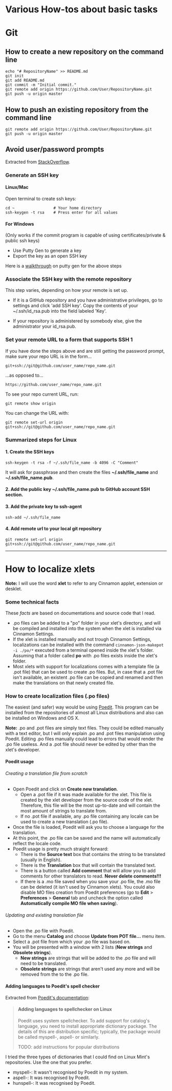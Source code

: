 # Various How-tos about basic tasks

# Git

## How to create a new repository on the command line

```shell
echo "# RepositoryName" >> README.md
git init
git add README.md
git commit -m "Initial commit."
git remote add origin https://github.com/User/RepositoryName.git
git push -u origin master
```

## How to push an existing repository from the command line

```shell
git remote add origin https://github.com/User/RepositoryName.git
git push -u origin master
```

## Avoid user/password prompts

Extracted from [StackOverflow](http://stackoverflow.com/questions/8588768/git-push-username-password-how-to-avoid).

### Generate an SSH key

#### Linux/Mac

Open terminal to create ssh keys:

```shell
cd ~                 # Your home directory
ssh-keygen -t rsa    # Press enter for all values
```

#### For Windows

(Only works if the commit program is capable of using certificates/private & public ssh keys)

- Use Putty Gen to generate a key
- Export the key as an open SSH key

Here is a [walkthrough](http://ask-leo.com/how_do_i_create_and_use_public_keys_with_ssh.html) on putty gen for the above steps

### Associate the SSH key with the remote repository

This step varies, depending on how your remote is set up.

- If it is a GitHub repository and you have administrative privileges, go to settings and click 'add SSH key'. Copy the contents of your ~/.ssh/id_rsa.pub into the field labeled 'Key'.

- If your repository is administered by somebody else, give the administrator your id_rsa.pub.

### Set your remote URL to a form that supports SSH 1

If you have done the steps above and are still getting the password prompt, make sure your repo URL is in the form...

`git+ssh://git@github.com/user_name/repo_name.git`

...as opposed to...

`https://github.com/user_name/repo_name.git`

To see your repo current URL, run:

```shell
git remote show origin
```

You can change the URL with:

```shell
git remote set-url origin git+ssh://git@github.com/user_name/repo_name.git
```

### Summarized steps for Linux

#### 1. Create the SSH keys

```shell
ssh-keygen -t rsa -f ~/.ssh/file_name -b 4096 -C "Comment"
```

It will ask for passphrase and then create the files **~/.ssh/file_name** and **~/.ssh/file_name.pub**.

#### 2. Add the public key **~/.ssh/file_name.pub** to GitHub account SSH section.

#### 3. Add the private key to ssh-agent

```shell
ssh-add ~/.ssh/file_name
```

#### 4. Add remote url to your local git repository

```shell
git remote set-url origin git+ssh://git@github.com/user_name/repo_name.git
```

***

# How to localize xlets

**Note:** I will use the word **xlet** to refer to any Cinnamon applet, extension or desklet.

### Some technical facts

These *facts* are based on documentations and source code that I read.

- .po files can be added to a "po" folder in your xlet's directory, and will be compiled and installed into the system when the xlet is installed via Cinnamon Settings.
- If the xlet is installed manually and not trough Cinnamon Settings, localizations can be installed with the command `cinnamon-json-makepot -i ./po/*` executed from a terminal opened inside the xlet's folder. Assuming that a folder called **po** with .po files exists inside the xlet's folder.
- Most xlets with support for localizations comes with a template file (a .pot file) that can be used to create .po files. But, in case that a .pot file isn't available, an existent .po file can be copied and renamed and then make the translations on that newly created file.

### How to create localization files (.po files)

The easiest (and safer) way would be using [Poedit](https://poedit.net/). This program can be installed from the repositories of almost all Linux distributions and also can be installed on Windows and OS X.

**Note:** .po and .pot files are simply text files. They could be edited manually with a text editor, but I will only explain .po and .pot files manipulation using Poedit. Editing .po files manually could lead to errors that would render the .po file useless. And a .pot file should never be edited by other than the xlet's developer.

#### Poedit usage

###### Creating a translation file from scratch

- Open Poedit and click on **Create new translation**.
    - Open a .pot file if it was made available for the xlet. This file is created by the xlet developer from the source code of the xlet. Therefore, this file will be the most up-to-date and will contain the most amount of strings to translate from.
    - If no .pot file if available, any .po file containing any locale can be used to create a new translation (.po file).
- Once the file is loaded, Poedit will ask you to choose a language for the translation.
- At this point, the .po file can be saved and the name will automatically reflect the locale code.
- Poedit usage is pretty much straight forward:
    - There is the **Source text** box that contains the string to be translated (usually in English).
    - There is the **Translation** box that will contain the translated text.
    - There is a button called **Add comment** that will allow you to add comments for other translators to read. **Never delete comments!!!**
    - If there is a .mo file saved when you save your .po file, the .mo file can be deleted (it isn't used by Cinnamon xlets). You could also disable MO files creation from Poedit preferences (go to **Edit** > **Preferences** > **General** tab and uncheck the option called **Automatically compile MO file when saving**).

###### Updating and existing translation file

- Open the .po file with Poedit.
- Go to the menu **Catalog** and choose **Update from POT file...** menu item.
- Select a .pot file from which your .po file was based on.
- You will be presented with a window with 2 lists (**New strings** and **Obsolete strings**).
    - **New strings** are strings that will be added to the .po file and will need to be translated.
    - **Obsolete strings** are strings that aren't used any more and will be removed from the to the .po file.

#### Adding languages to Poedit's spell checker

Extracted from [Poedit's documentation](https://poedit.net/trac/wiki/Doc/SpellcheckerLinux):

> #### Adding languages to spellchecker on Linux
> Poedit uses system spellchecker. To add support for catalog's language, you need to install appropriate dictionary package. The details of this are distribution specific; typically, the package would be called myspell-<language code>, aspell-<language code> or similarly.
> 
> TODO: add instructions for popular distributions

I tried the three types of dictionaries that I could find on Linux Mint's repositories. Use the one that you prefer.

- myspell-<language code>: It wasn't recognised by Poedit in my system.
- aspell-<language code>: It was recognised by Poedit.
- hunspell-<language code>: It was recognised by Poedit.

